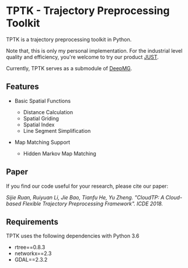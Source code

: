 # TPTK - Trajectory Preprocessing Toolkit

TPTK is a trajectory preprocessing toolkit in Python.

Note that, this is only my personal implementation. For the industrial level quality and efficiency, you're welcome to try our product [JUST](http://just.urban-computing.cn/ "京东城市时空数据引擎"). 

Currently, TPTK serves as a submodule of [DeepMG](https://github.com/sjruan/DeepMG "DeepMG").

## Features

* Basic Spatial Functions
    * Distance Calculation
    * Spatial Griding
    * Spatial Index
    * Line Segment Simplification

* Map Matching Support
    * Hidden Markov Map Matching

## Paper

If you find our code useful for your research, please cite our paper:

*Sijie Ruan, Ruiyuan Li, Jie Bao, Tianfu He, Yu Zheng. "CloudTP: A Cloud-based Flexible Trajectory Preprocessing Framework". ICDE 2018.*

## Requirements

TPTK uses the following dependencies with Python 3.6

* rtree==0.8.3
* networkx==2.3
* GDAL==2.3.2

